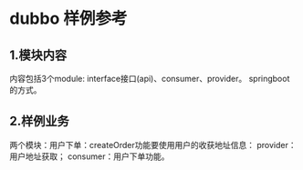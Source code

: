 # dubbo 样例参考

## 1.模块内容
内容包括3个module: interface接口(api)、consumer、provider。
springboot的方式。

## 2.样例业务
两个模块：用户下单：createOrder功能要使用用户的收获地址信息：
provider：用户地址获取；
consumer：用户下单功能。